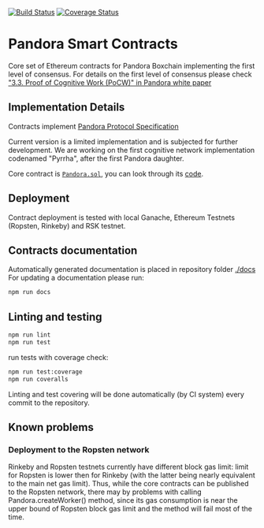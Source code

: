 [![Build Status](https://travis-ci.org/pandoraboxchain/pyrrha-consensus.svg?branch=master)](https://travis-ci.org/pandoraboxchain/pyrrha-consensus) [![Coverage Status](https://coveralls.io/repos/github/pandoraboxchain/pyrrha-consensus/badge.svg?branch=master)](https://coveralls.io/github/pandoraboxchain/pyrrha-consensus?branch=master)  

# Pandora Smart Contracts

Core set of Ethereum contracts for Pandora Boxchain implementing the first level of consensus. 
For details on the first level of consensus please check 
["3.3. Proof of Cognitive Work (PoCW)" in Pandora white paper](https://steemit.com/cryptocurrency/%40pandoraboxchain/world-decentralized-ai-on-blockchain-with-cognitive-mining-and-open-markets-for-data-and-algorithms-pandora-boxchain)

## Implementation Details
Contracts implement [Pandora Protocol Specification](https://github.com/pandoraboxchain/techspecs/wiki)

Current version is a limited implementation and is subjected for further development. We are working on the first
cognitive network implementation codenamed "Pyrrha", after the first Pandora daughter.

Core contract is [`Pandora.sol`](contracts/pandora/Pandora.sol), you can look through its [code](contracts/pandora/Pandora.sol).

## Deployment
Contract deployment is tested with local Ganache, Ethereum Testnets (Ropsten, Rinkeby) and RSK testnet.  

## Contracts documentation
Automatically generated documentation is placed in repository folder [./docs](https://github.com/pandoraboxchain/pyrrha-consensus/tree/master/docs)
For updating a documentation please run:
```sh
npm run docs
```

## Linting and testing
```sh
npm run lint
npm run test
```
run tests with coverage check:  
```sh
npm run test:coverage
npm run coveralls
```  
Linting and test covering will be done automatically (by CI system) every commit to the repository.

## Known problems
### Deployment to the Ropsten network

Rinkeby and Ropsten testnets currently have different block gas limit: limit for Ropsten is lower then for Rinkeby (with the latter being nearly equivalent to the main net gas limit). Thus, while the core contracts can be published to the Ropsten network, there may by problems with calling Pandora.createWorker() method, since its gas consumption is near the upper bound of Ropsten block gas limit and the method will fail most of the time.

